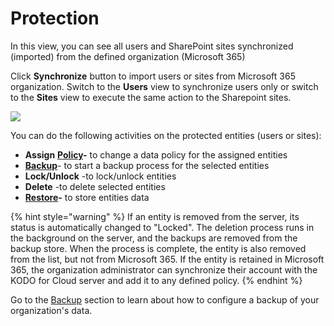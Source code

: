 # Protection

In this view, you can see all users and SharePoint sites synchronized \(imported\) from the defined organization \(Microsoft 365\)

Click **Synchronize** button to import users or sites from Microsoft 365 organization. Switch to the **Users** view to synchronize users only or switch to the **Sites** view to execute the same action to the Sharepoint sites.

![](https://gblobscdn.gitbook.com/assets%2F-MARp0PEmGx7WatFFC6-%2F-MV2ngxb7L0S9S1nfDLe%2F-MV3168F7INb6X-2iQl3%2FKodo-Cloud%20%20Protection%2001.JPG?alt=media&token=951c09da-5d9f-4e80-81ef-c3f33ebd4532)

You can do the following activities on the protected entities \(users or sites\):

* **Assign** [**Policy**](https://storware.gitbook.io/kodo-for-cloud-office365/administration/policies)**-** to change a data policy for the assigned entities
* ​[**Backup**](https://storware.gitbook.io/kodo-for-cloud-office365/administration/data-backup/on-demand-backup)- to start a backup process for the selected entities
* **Lock/Unlock** -to lock/unlock entities
* **Delete** -to delete selected entities
* ​[**Restore**](https://storware.gitbook.io/kodo-for-cloud-office365/administration/data-restore/restore-data-to-microsoft-365)**-** to store entities data

{% hint style="warning" %}
If an entity is removed from the server, its status is automatically changed to "Locked". The deletion process runs in the background on the server, and the backups are removed from the backup store. When the process is complete, the entity is also removed from the list, but not from Microsoft 365. If the entity is retained in Microsoft 365, the organization administrator can synchronize their account with the KODO for Cloud server and add it to any defined policy.
{% endhint %}

Go to the [Backup](https://storware.gitbook.io/kodo-for-cloud-office365/administration/kodo-organization-admin-guide/protection/backup) section to learn about how to configure a backup of your organization's data.

